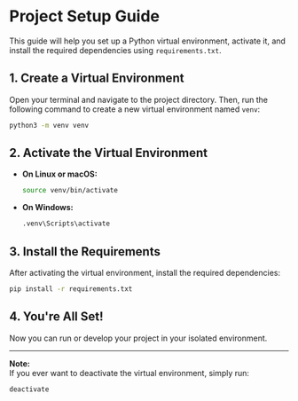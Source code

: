 # Project Setup Guide

This guide will help you set up a Python virtual environment, activate it, and install the required dependencies using `requirements.txt`.

## 1. Create a Virtual Environment

Open your terminal and navigate to the project directory. Then, run the following command to create a new virtual environment named `venv`:

```bash
python3 -m venv venv
```

## 2. Activate the Virtual Environment

- **On Linux or macOS:**

    ```bash
    source venv/bin/activate
    ```

- **On Windows:**

    ```cmd
    .venv\Scripts\activate
    ```

## 3. Install the Requirements

After activating the virtual environment, install the required dependencies:

```bash
pip install -r requirements.txt
```

## 4. You're All Set!

Now you can run or develop your project in your isolated environment.

---

**Note:**  
If you ever want to deactivate the virtual environment, simply run:

```bash
deactivate
```
